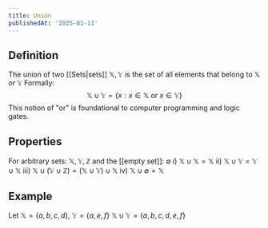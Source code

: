 ```yaml
---
title: Union
publishedAt: '2025-01-11'
---
```


## Definition
The union of two [[Sets|sets]] $\mathbb{X}, \mathbb{Y}$ is the set of all elements that belong to $\mathbb{X}$ *or* $\mathbb{Y}$
Formally: $$\mathbb{X} \cup \mathbb{Y} = \{ x: x \in \mathbb{X} \text{ or } x \in 
\mathbb{Y}\}$$
This notion of "or" is foundational to computer programming and logic gates.

## Properties
For arbitrary sets: $\mathbb{X}, \mathbb{Y}, \mathbb{Z}$ and the [[empty set]]: $\emptyset$
i) $\mathbb{X} \cup \mathbb{X} = \mathbb{X}$
ii) $\mathbb{X} \cup \mathbb{Y} = \mathbb{Y} \cup \mathbb{X}$
iii) $\mathbb{X} \cup  (\mathbb{Y} \cup \mathbb{Z}) = (\mathbb{X} \cup\mathbb{Y} )\cup \mathbb{X}$
iv) $\mathbb{X} \cup \emptyset = \mathbb{X}$
## Example
Let $\mathbb{X}=\{ a, b, c, d\}$, $\mathbb{Y}=\{ a, e, f\}$
$\mathbb{X} \cup \mathbb{Y} = \{a, b, c, d, e, f\}$
